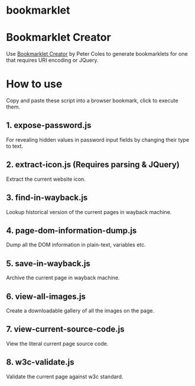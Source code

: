 # bookmarklet

# Bookmarklet Creator
Use [Bookmarklet Creator](https://mrcoles.com/bookmarklet/) by Peter Coles to generate bookmarklets for one that requires URI encoding or JQuery.

# How to use
Copy and paste these script into a browser bookmark, click to execute them.

## 1. expose-password.js
For revealing hidden values in password input fields by changing their type to text.

## 2. extract-icon.js (Requires parsing & JQuery)
Extract the current website icon. 

## 3. find-in-wayback.js
Lookup historical version of the current pages in wayback machine.

## 4. page-dom-information-dump.js
Dump all the DOM information in plain-text, variables etc.

## 5. save-in-wayback.js
Archive the current page in wayback machine.

## 6. view-all-images.js
Create a downloadable gallery of all the images on the page.

## 7. view-current-source-code.js
View the literal current page source code.

## 8. w3c-validate.js
Validate the current page against w3c standard.
